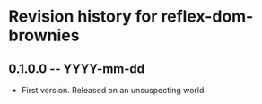 # Revision history for reflex-dom-brownies

## 0.1.0.0  -- YYYY-mm-dd

* First version. Released on an unsuspecting world.
